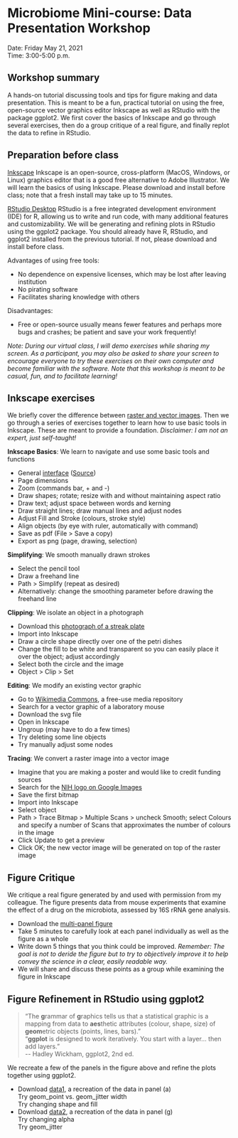 # Microbiome Mini-course: Data Presentation Workshop

Date: Friday May 21, 2021 \
Time:  3:00-5:00 p.m.


## Workshop summary

A hands-on tutorial discussing tools and tips for figure making and data presentation. This is meant to be a fun, practical tutorial on using the free, open-source vector graphics editor Inkscape as well as RStudio with the package ggplot2. We first cover the basics of Inkscape and go through several exercises, then do a group critique of a real figure, and finally replot the data to refine in RStudio.


## Preparation before class

[Inkscape](https://inkscape.org)
Inkscape is an open-source, cross-platform (MacOS, Windows, or Linux) graphics editor that is a good free alternative to Adobe Illustrator. We will learn the basics of using Inkscape. Please download and install before class; note that a fresh install may take up to 15 minutes. 

[RStudio Desktop](https://www.rstudio.com)
RStudio is a free integrated development environment (IDE) for R, allowing us to write and run code, with many additional features and customizability. We will be generating and refining plots in RStudio using the ggplot2 package. You should already have R, RStudio, and ggplot2 installed from the previous tutorial. If not, please download and install before class. 

Advantages of using free tools:
- No dependence on expensive licenses, which may be lost after leaving institution
- No pirating software
- Facilitates sharing knowledge with others 

Disadvantages:
- Free or open-source usually means fewer features and perhaps more bugs and crashes; be patient and save your work frequently!

*Note: During our virtual class, I will demo exercises while sharing my screen. As a participant, you may also be asked to share your screen to encourage everyone to try these exercises on their own computer and become familiar with the software. Note that this workshop is meant to be casual, fun, and to facilitate learning!*

## Inkscape exercises

We briefly cover the difference between [raster and vector images](https://docs.google.com/presentation/d/1WP622YQeQTGh7a6g0D4qdTETr5GE8pV1PyJQhs2Z68U/edit#slide=id.g5843f28961_0_116). Then we go through a series of exercises together to learn how to use basic tools in Inkscape. These are meant to provide a foundation. *Disclaimer: I am not an expert, just self-taught!*

**Inkscape Basics**: We learn to navigate and use some basic tools and functions
  - General [interface](https://github.com/itskathylam/DataPres/blob/main/inkscape/interface_areas.png) ([Source](https://inkscape-manuals.readthedocs.io/en/latest/interface.html))
  - Page dimensions
  - Zoom (commands bar, + and -)
  - Draw shapes; rotate; resize with and without maintaining aspect ratio
  - Draw text; adjust space between words and kerning
  - Draw straight lines; draw manual lines and adjust nodes
  - Adjust Fill and Stroke (colours, stroke style)
  - Align objects (by eye with ruler, automatically with command)
  - Save as pdf (File > Save a copy)
  - Export as png (page, drawing, selection)
  
**Simplifying**: We smooth manually drawn strokes 
  - Select the pencil tool
  - Draw a freehand line
  - Path > Simplify (repeat as desired) 
  - Alternatively: change the smoothing parameter before drawing the freehand line

**Clipping**: We isolate an object in a photograph
  - Download this [photograph of a streak plate](https://github.com/itskathylam/DataPres/blob/main/inkscape/petri_gfp_crisprcas.jpg)
  - Import into Inkscape 
  - Draw a circle shape directly over one of the petri dishes 
  - Change the fill to be white and transparent so you can easily place it over the object; adjust accordingly
  - Select both the circle and the image
  - Object > Clip > Set

**Editing**: We modify an existing vector graphic
  - Go to [Wikimedia Commons](https://commons.wikimedia.org/wiki/Main_Page), a free-use media repository
  - Search for a vector graphic of a laboratory mouse
  - Download the svg file
  - Open in Inkscape
  - Ungroup (may have to do a few times)
  - Try deleting some line objects
  - Try manually adjust some nodes

**Tracing**: We convert a raster image into a vector image
  - Imagine that you are making a poster and would like to credit funding sources
  - Search for the [NIH logo on Google Images](https://www.google.com/search?q=NIH+logo&rlz=1C5CHFA_enUS883US883&sxsrf=ALeKk01t5aydJe1NeHtW4NVjFhusTp8l2g:1621258436877&source=lnms&tbm=isch&sa=X&ved=2ahUKEwiX-d-p6tDwAhUWvJ4KHcs5AnMQ_AUoAXoECAEQAw&cshid=1621258609231260&biw=1920&bih=889)
  - Save the first bitmap
  - Import into Inkscape
  - Select object
  - Path > Trace Bitmap > Multiple Scans > uncheck Smooth; select Colours and specify a number of Scans that approximates the number of colours in the image 
  - Click Update to get a preview 
  - Click OK; the new vector image will be generated on top of the raster image


## Figure Critique 

We critique a real figure generated by and used with permission from my colleague. The figure presents data from mouse experiments that examine the effect of a drug on the microbiota, assessed by 16S rRNA gene analysis. 
- Download the [multi-panel figure](https://github.com/itskathylam/DataPres/blob/main/figure_critique/figure_critique.svg) 
- Take 5 minutes to carefully look at each panel individually as well as the figure as a whole
- Write down 5 things that you think could be improved. *Remember: The goal is not to deride the figure but to try to objectively improve it to help convey the science in a clear, easily readable way.*
- We will share and discuss these points as a group while examining the figure in Inkscape


## Figure Refinement in RStudio using ggplot2

>“The **g**rammar of **g**raphics tells us that a statistical graphic is a mapping from data to **aes**thetic attributes (colour, shape, size) of **geom**etric objects (points, lines, bars).” <br>
>“**ggplot** is designed to work iteratively. You start with a layer… then add layers.” <br>
-- Hadley Wickham, ggplot2, 2nd ed. 

We recreate a few of the panels in the figure above and refine the plots together using ggplot2.

- Download [data1](https://github.com/itskathylam/DataPres/blob/main/figure_refinement/data1.csv), a recreation of the data in panel (a) \
  Try geom_point vs. geom_jitter width \
  Try changing shape and fill 
- Download [data2](https://github.com/itskathylam/DataPres/blob/main/figure_refinement/data2.csv), a recreation of the data in panel (g) \
  Try changing alpha \
  Try geom_jitter
